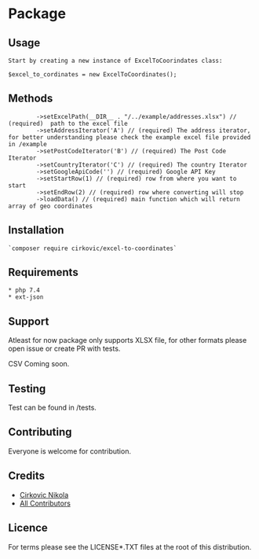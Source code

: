 # Package

## Usage
    Start by creating a new instance of ExcelToCoorindates class:

    $excel_to_cordinates = new ExcelToCoordinates();
## Methods
            ->setExcelPath(__DIR__ . "/../example/addresses.xlsx") // (required)  path to the excel file
            ->setAddressIterator('A') // (required) The address iterator, for better understanding please check the example excel file provided in /example
            ->setPostCodeIterator('B') // (required) The Post Code Iterator 
            ->setCountryIterator('C') // (required) The country Iterator
            ->setGoogleApiCode('') // (required) Google API Key
            ->setStartRow(1) // (required) row from where you want to start 
            ->setEndRow(2) // (required) row where converting will stop
            ->loadData() // (required) main function which will return array of geo coordinates
## Installation
    `composer require cirkovic/excel-to-coordinates`
## Requirements
    * php 7.4
    * ext-json

## Support
Atleast for now package only supports XLSX file, for other formats please open issue or create PR with tests.

CSV Coming soon.


## Testing
Test can be found in /tests.

## Contributing
Everyone is welcome for contribution.
## Credits
- <a href="https://github.com/CirkaN">Cirkovic Nikola<a>
- <a href="https://github.com/CirkaN/ExcelToCoordinates/graphs/contributors">All Contributors </a>
## Licence
For terms please see the LICENSE*.TXT files at the root of this distribution.
